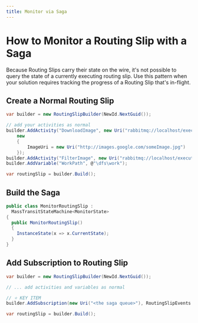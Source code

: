 ```yaml
---
title: Monitor via Saga
---
```


# How to Monitor a Routing Slip with a Saga

Because Routing Slips carry their state on the wire, it's not possible to query the state of a currently executing routing slip. Use this pattern when your solution requires tracking the progress of a Routing Slip that's in-flight.

## Create a Normal Routing Slip

```csharp
var builder = new RoutingSlipBuilder(NewId.NextGuid());

// add your activities as normal
builder.AddActivity("DownloadImage", new Uri("rabbitmq://localhost/execute_downloadimage"), 
    new
    {
        ImageUri = new Uri("http://images.google.com/someImage.jpg")
    });
builder.AddActivity("FilterImage", new Uri("rabbitmq://localhost/execute_filterimage"));
builder.AddVariable("WorkPath", @"\dfs\work");

var routingSlip = builder.Build();
```

## Build the Saga

```csharp
public class MonitorRoutingSlip :
  MassTransitStateMachine<MonitorState>
{
  public MonitorRoutingSlip()
  {
    InstanceState(x => x.CurrentState);
  }
}
```

## Add Subscription to Routing Slip

```csharp
var builder = new RoutingSlipBuilder(NewId.NextGuid());

// ... add activities and variables as normal

// ⭐️ KEY ITEM
builder.AddSubscription(new Uri("<the saga queue>"), RoutingSlipEvents.All);

var routingSlip = builder.Build();
```
